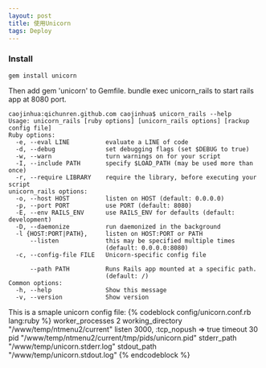 ```yaml
---
layout: post
title: 使用Unicorn
tags: Deploy
---         
```

### Install
```
gem install unicorn
```
Then add gem 'unicorn' to Gemfile.
bundle exec unicorn_rails to start rails app at 8080 port.

```
caojinhua:qichunren.github.com caojinhua$ unicorn_rails --help
Usage: unicorn_rails [ruby options] [unicorn_rails options] [rackup config file]
Ruby options:
  -e, --eval LINE          evaluate a LINE of code
  -d, --debug              set debugging flags (set $DEBUG to true)
  -w, --warn               turn warnings on for your script
  -I, --include PATH       specify $LOAD_PATH (may be used more than once)
  -r, --require LIBRARY    require the library, before executing your script
unicorn_rails options:
  -o, --host HOST          listen on HOST (default: 0.0.0.0)
  -p, --port PORT          use PORT (default: 8080)
  -E, --env RAILS_ENV      use RAILS_ENV for defaults (default: development)
  -D, --daemonize          run daemonized in the background
  -l {HOST:PORT|PATH},     listen on HOST:PORT or PATH
      --listen             this may be specified multiple times
                           (default: 0.0.0.0:8080)
  -c, --config-file FILE   Unicorn-specific config file

      --path PATH          Runs Rails app mounted at a specific path.
                           (default: /)
Common options:
  -h, --help               Show this message
  -v, --version            Show version
```

This is a smaple unicorn config file:
{% codeblock config/unicorn.conf.rb lang:ruby %}
worker_processes 2
working_directory "/www/temp/ntmenu2/current"
listen 3000, :tcp_nopush => true
timeout 30
pid "/www/temp/ntmenu2/current/tmp/pids/unicorn.pid"
stderr_path "/www/temp/unicorn.stderr.log"
stdout_path "/www/temp/unicorn.stdout.log"
{% endcodeblock %}

                     
